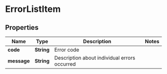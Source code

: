 
# ErrorListItem

## Properties
Name | Type | Description | Notes
------------ | ------------- | ------------- | -------------
**code** | **String** | Error code | 
**message** | **String** | Description about individual errors occurred  | 



